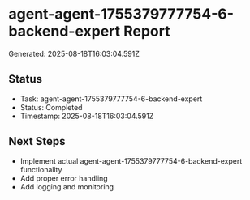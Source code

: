 # agent-agent-1755379777754-6-backend-expert Report

Generated: 2025-08-18T16:03:04.591Z

## Status
- Task: agent-agent-1755379777754-6-backend-expert
- Status: Completed
- Timestamp: 2025-08-18T16:03:04.591Z

## Next Steps
- Implement actual agent-agent-1755379777754-6-backend-expert functionality
- Add proper error handling
- Add logging and monitoring
